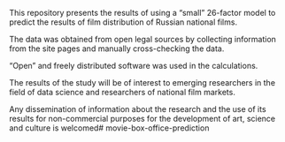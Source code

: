 This repository presents the results of using a “small” 26-factor model to predict the results 
of film distribution of Russian national films.

The data was obtained from open legal sources by collecting information from the site pages
and manually cross-checking the data.

“Open” and freely distributed software was used in the calculations.

The results of the study will be of interest to emerging researchers in the field of data science
and researchers of national film markets.

Any dissemination of information about the research and the use of its results for non-commercial purposes
for the development of art, science and culture is welcomed# movie-box-office-prediction
